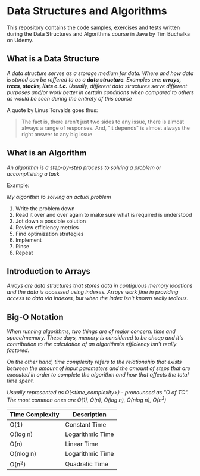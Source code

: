 # Data Structures and Algorithms
This repository contains the code samples, exercises and tests written during the Data Structures and Algorithms course in Java by Tim Buchalka on Udemy.

## What is a Data Structure

_A data structure serves as a storage medium for data. Where and how data is stored can be reffered to as a **data structure**. Examples are: **arrays, trees, stacks, lists e.t.c.** Usually, different data structures serve different purposes and/or work better in certain conditions when compared to others as would be seen during the entirety of this course_

A quote by Linus Torvalds goes thus:

> The fact is, there aren't just two sides to any issue, there is almost always a range of
> responses. And, "it depends" is almost always the right answer to any big issue

## What is an Algorithm

_An algorithm is a step-by-step process to solving a problem or accomplishing a task_

Example:

_My algorithm to solving an actual problem_

1. Write the problem down
2. Read it over and over again to make sure what is required is understood
3. Jot down a possible solution
4. Review efficiency metrics
5. Find optimization strategies
6. Implement
7. Rinse
8. Repeat

## Introduction to Arrays

_Arrays are data structures that stores data in contiguous memory locations and the data is accessed using indexes. Arrays work fine in providing access to data via indexes, but when the index isn't known really tedious._

## Big-O Notation

_When running algorithms, two things are of major concern: time and space/memory. These days, memory is considered to be cheap and it's contribution to the calculation of an algorithm's efficiency isn't really factored._

_On the other hand, time complexity refers to the relationship that exists between the amount of input parameters and the amount of steps that are executed in order to complete the algorithm and how that affects the total time spent._


_Usually represented as O(<time_complexity>) - pronounced as "O of TC". The most common ones are O(1), O(n), O(log n), O(nlog n), O(n<sup>2</sup>)_

| Time Complexity | Description |
| ----------- | ----------- |
| O(1)      | Constant Time       |
| O(log n)   | Logarithmic Time        |
| O(n)   | Linear Time        |
| O(nlog n)   | Logarithmic Time        |
| O(n<sup>2</sup>)   | Quadratic Time        |